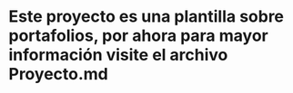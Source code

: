 # Este proyecto es una plantilla sobre portafolios, por ahora para mayor información visite el archivo Proyecto.md
